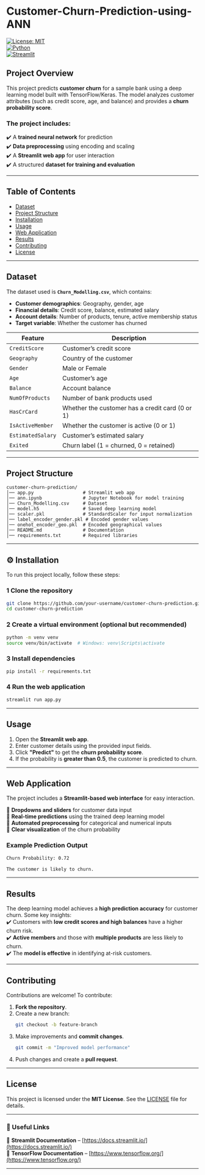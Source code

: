 # Customer-Churn-Prediction-using-ANN

[![License: MIT](https://img.shields.io/badge/License-MIT-blue.svg)](LICENSE)  
[![Python](https://img.shields.io/badge/Python-3.8%2B-blue.svg)](https://www.python.org/)  
[![Streamlit](https://img.shields.io/badge/Streamlit-App-red.svg)](https://streamlit.io/)  

## Project Overview  
This project predicts **customer churn** for a sample bank using a deep learning model built with TensorFlow/Keras. The model analyzes customer attributes (such as credit score, age, and balance) and provides a **churn probability score**.

### **The project includes:**  
✔️ A **trained neural network** for prediction  
✔️ **Data preprocessing** using encoding and scaling  
✔️ A **Streamlit web app** for user interaction  
✔️ A structured **dataset for training and evaluation**  

---

## Table of Contents  
- [Dataset](#-dataset)  
- [Project Structure](#-project-structure)  
- [Installation](#-installation)  
- [Usage](#-usage)  
- [Web Application](#-web-application)  
- [Results](#-results)  
- [Contributing](#-contributing)  
- [License](#-license)  

---

## Dataset  
The dataset used is **`Churn_Modelling.csv`**, which contains:  

- **Customer demographics**: Geography, gender, age  
- **Financial details**: Credit score, balance, estimated salary  
- **Account details**: Number of products, tenure, active membership status  
- **Target variable**: Whether the customer has churned  

| Feature         | Description |
|----------------|-------------|
| `CreditScore`  | Customer’s credit score |
| `Geography`    | Country of the customer |
| `Gender`       | Male or Female |
| `Age`          | Customer’s age |
| `Balance`      | Account balance |
| `NumOfProducts` | Number of bank products used |
| `HasCrCard`    | Whether the customer has a credit card (0 or 1) |
| `IsActiveMember` | Whether the customer is active (0 or 1) |
| `EstimatedSalary` | Customer’s estimated salary |
| `Exited`       | Churn label (1 = churned, 0 = retained) |

---

## Project Structure  
```
customer-churn-prediction/
│── app.py                  # Streamlit web app
│── ann.ipynb               # Jupyter Notebook for model training
│── Churn_Modelling.csv     # Dataset
│── model.h5                # Saved deep learning model
│── scaler.pkl              # StandardScaler for input normalization
│── label_encoder_gender.pkl # Encoded gender values
│── onehot_encoder_geo.pkl  # Encoded geographical values
│── README.md               # Documentation
│── requirements.txt        # Required libraries
```

---

## ⚙ Installation  
To run this project locally, follow these steps:  

### **1️ Clone the repository**  
```bash
git clone https://github.com/your-username/customer-churn-prediction.git
cd customer-churn-prediction
```

### **2️ Create a virtual environment (optional but recommended)**  
```bash
python -m venv venv
source venv/bin/activate  # Windows: venv\Scripts\activate
```

### **3️ Install dependencies**  
```bash
pip install -r requirements.txt
```

### **4️ Run the web application**  
```bash
streamlit run app.py
```

---

## Usage  
1. Open the **Streamlit web app**.  
2. Enter customer details using the provided input fields.  
3. Click **"Predict"** to get the **churn probability score**.  
4. If the probability is **greater than 0.5**, the customer is predicted to churn.  

---

## Web Application  
The project includes a **Streamlit-based web interface** for easy interaction.  

🔹 **Dropdowns and sliders** for customer data input  
🔹 **Real-time predictions** using the trained deep learning model  
🔹 **Automated preprocessing** for categorical and numerical inputs  
🔹 **Clear visualization** of the churn probability  

### **Example Prediction Output**  
```txt
Churn Probability: 0.72

The customer is likely to churn.
```

---

## Results  
The deep learning model achieves a **high prediction accuracy** for customer churn. Some key insights:  
✔️ Customers with **low credit scores and high balances** have a higher churn risk.  
✔️ **Active members** and those with **multiple products** are less likely to churn.  
✔️ The **model is effective** in identifying at-risk customers.  

---

## Contributing  
Contributions are welcome! To contribute:  
1. **Fork the repository**.  
2. Create a new branch:  
   ```bash
   git checkout -b feature-branch
   ```
3. Make improvements and **commit changes**.  
   ```bash
   git commit -m "Improved model performance"
   ```
4. Push changes and create a **pull request**.  

---

## License  
This project is licensed under the **MIT License**. See the [LICENSE](LICENSE) file for details.  

---

### 🔗 Useful Links  
📌 **Streamlit Documentation** – [https://docs.streamlit.io/](https://docs.streamlit.io/)  
📌 **TensorFlow Documentation** – [https://www.tensorflow.org/](https://www.tensorflow.org/)  

---

